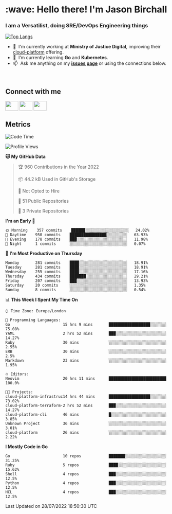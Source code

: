 <h1 align="left" id="jason-title">:wave: Hello there! I'm Jason Birchall</h1>
<h3 align="left">I am a Versatilist, doing SRE/DevOps Engineering things</h3>

[![Top Langs](https://github-readme-stats.vercel.app/api?username=jasonBirchall&show_icons=true&count_private=true&include_all_commits=true&theme=gruvbox)](https://github.com/anuraghazra/github-readme-stats)

- :office: &nbsp;I'm currently working at **Ministry of Justice Digital**, improving their [cloud-platform](https://github.com/ministryofjustice/cloud-platform) offering.
- :seedling: &nbsp;I’m currently learning **Go** and **Kubernetes**.
- :mailbox: &nbsp;Ask me anything on my **[issues page]** or using the connections below.


<br>

<h2>Connect with me</h2>
<p>
<a href="https://twitter.com/jsonBirchall" target="blank"><img align="center" src="https://cdn.jsdelivr.net/npm/simple-icons@3.0.1/icons/twitter.svg" alt="" height="30" width="40" /></a>
<a href="https://keybase.io/json0" target="blank"><img align="center" src="https://cdn.jsdelivr.net/npm/simple-icons@3.0.1/icons/keybase.svg" alt="" height="30" width="40" /></a>
<a href="https://www.reddit.com/user/kakorate" target="blank"><img align="center" src="https://cdn.jsdelivr.net/npm/simple-icons@3.0.1/icons/reddit.svg" alt="" height="30" width="40" /></a>
</p>

<h2>Metrics</h2>

<!--START_SECTION:waka-->
![Code Time](http://img.shields.io/badge/Code%20Time-0%20secs-blue)

![Profile Views](http://img.shields.io/badge/Profile%20Views-0-blue)

**🐱 My GitHub Data** 

> 🏆 960 Contributions in the Year 2022
 > 
> 📦 44.2 kB Used in GitHub's Storage 
 > 
> 🚫 Not Opted to Hire
 > 
> 📜 51 Public Repositories 
 > 
> 🔑 3 Private Repositories  
 > 
**I'm an Early 🐤** 

```text
🌞 Morning    357 commits    ██████░░░░░░░░░░░░░░░░░░░   24.02% 
🌆 Daytime    950 commits    ████████████████░░░░░░░░░   63.93% 
🌃 Evening    178 commits    ███░░░░░░░░░░░░░░░░░░░░░░   11.98% 
🌙 Night      1 commits      ░░░░░░░░░░░░░░░░░░░░░░░░░   0.07%

```
📅 **I'm Most Productive on Thursday** 

```text
Monday       281 commits    ████░░░░░░░░░░░░░░░░░░░░░   18.91% 
Tuesday      281 commits    ████░░░░░░░░░░░░░░░░░░░░░   18.91% 
Wednesday    255 commits    ████░░░░░░░░░░░░░░░░░░░░░   17.16% 
Thursday     434 commits    ███████░░░░░░░░░░░░░░░░░░   29.21% 
Friday       207 commits    ███░░░░░░░░░░░░░░░░░░░░░░   13.93% 
Saturday     20 commits     ░░░░░░░░░░░░░░░░░░░░░░░░░   1.35% 
Sunday       8 commits      ░░░░░░░░░░░░░░░░░░░░░░░░░   0.54%

```


📊 **This Week I Spent My Time On** 

```text
⌚︎ Time Zone: Europe/London

💬 Programming Languages: 
Go                       15 hrs 9 mins       ██████████████████░░░░░░░   75.08% 
YAML                     2 hrs 52 mins       ███░░░░░░░░░░░░░░░░░░░░░░   14.27% 
Ruby                     30 mins             ░░░░░░░░░░░░░░░░░░░░░░░░░   2.55% 
ERB                      30 mins             ░░░░░░░░░░░░░░░░░░░░░░░░░   2.5% 
Markdown                 23 mins             ░░░░░░░░░░░░░░░░░░░░░░░░░   1.95%

🔥 Editors: 
Neovim                   20 hrs 11 mins      █████████████████████████   100.0%

🐱‍💻 Projects: 
cloud-platform-infrastruc14 hrs 44 mins      ██████████████████░░░░░░░   73.02% 
cloud-platform-terraform-2 hrs 52 mins       ███░░░░░░░░░░░░░░░░░░░░░░   14.27% 
cloud-platform-cli       46 mins             █░░░░░░░░░░░░░░░░░░░░░░░░   3.85% 
Unknown Project          36 mins             ░░░░░░░░░░░░░░░░░░░░░░░░░   3.01% 
cloud-platform           26 mins             ░░░░░░░░░░░░░░░░░░░░░░░░░   2.22%

```

**I Mostly Code in Go** 

```text
Go                       10 repos            ███████░░░░░░░░░░░░░░░░░░   31.25% 
Ruby                     5 repos             ████░░░░░░░░░░░░░░░░░░░░░   15.62% 
Shell                    4 repos             ███░░░░░░░░░░░░░░░░░░░░░░   12.5% 
Python                   4 repos             ███░░░░░░░░░░░░░░░░░░░░░░   12.5% 
HCL                      4 repos             ███░░░░░░░░░░░░░░░░░░░░░░   12.5%

```



 Last Updated on 28/07/2022 18:50:30 UTC
<!--END_SECTION:waka-->

<!-- links -->

[issues page]: https://github.com/jasonBirchall/jasonBirchall/issues "jasonBirchall/issues"

